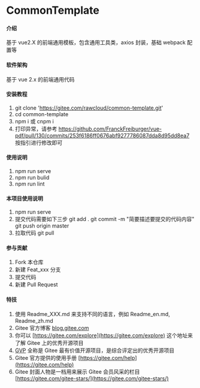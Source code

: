 # CommonTemplate

#### 介绍

基于 vue2.X 的前端通用模板，包含通用工具类，axios 封装，基础 webpack 配置等

#### 软件架构

基于 vue 2.x 的前端通用代码

#### 安装教程

1.  git clone 'https://gitee.com/rawcloud/common-template.git'
2.  cd common-template
3.  npm i 或 cnpm i
4.  打印异常，请参考 https://github.com/FranckFreiburger/vue-pdf/pull/130/commits/253f6186ff0676abf9277786087dda8d95dd8ea7 按指引进行修改即可

#### 使用说明

1.  npm run serve
2.  npm run bulid
3.  npm run lint

#### 本项目使用说明

1.  npm run serve
2.  提交代码需要如下三步
    git add .
    git commit -m "简要描述要提交的代码内容"
    git push origin master 
3.  拉取代码
    git pull

#### 参与贡献

1.  Fork 本仓库
2.  新建 Feat_xxx 分支
3.  提交代码
4.  新建 Pull Request

#### 特技

1.  使用 Readme_XXX.md 来支持不同的语言，例如 Readme_en.md, Readme_zh.md
2.  Gitee 官方博客 [blog.gitee.com](https://blog.gitee.com)
3.  你可以 [https://gitee.com/explore](https://gitee.com/explore) 这个地址来了解 Gitee 上的优秀开源项目
4.  [GVP](https://gitee.com/gvp) 全称是 Gitee 最有价值开源项目，是综合评定出的优秀开源项目
5.  Gitee 官方提供的使用手册 [https://gitee.com/help](https://gitee.com/help)
6.  Gitee 封面人物是一档用来展示 Gitee 会员风采的栏目 [https://gitee.com/gitee-stars/](https://gitee.com/gitee-stars/)
